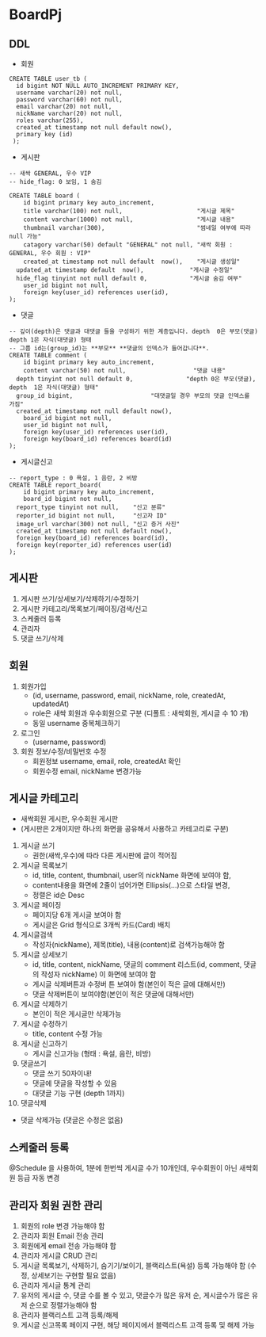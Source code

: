 # BoardPj
## DDL
- 회원
```
CREATE TABLE user_tb (
  id bigint NOT NULL AUTO_INCREMENT PRIMARY KEY,
  username varchar(20) not null,
  password varchar(60) not null,
  email varchar(20) not null,
  nickName varchar(20) not null,
  roles varchar(255),
  created_at timestamp not null default now(),
  primary key (id)
 );
```
- 게시판
```
-- 새싹 GENERAL, 우수 VIP
-- hide_flag: 0 보임, 1 숨김

CREATE TABLE board (
	id bigint primary key auto_increment,
	title varchar(100) not null,                     "게시글 제목"
	content varchar(1000) not null,                  "게시글 내용"
	thumbnail varchar(300),                          "썸네일 여부에 따라 null 가능"
	catagory varchar(50) default "GENERAL" not null, "새싹 회원 : GENERAL, 우수 회원 : VIP"
	created_at timestamp not null default  now(),    "게시글 생성일"
  updated_at timestamp default  now(),             "게시글 수정일"
  hide_flag tinyint not null default 0,            "게시글 숨김 여부"
	user_id bigint not null,
	foreign key(user_id) references user(id),
);
```
- 댓글
```
-- 깊이(depth)은 댓글과 대댓글 들을 구성하기 위한 계층입니다. depth  0은 부모(댓글) depth 1은 자식(대댓글) 형태
-- 그룹 id는(group_id)는 **부모** **댓글의 인덱스가 들어갑니다**.
CREATE TABLE comment (
	id bigint primary key auto_increment,
	content varchar(50) not null,                   "댓글 내용"
  depth tinyint not null default 0,               "depth 0은 부모(댓글), depth  1은 자식(대댓글) 형태"
  group_id bigint,                      "대댓글일 경우 부모의 댓글 인덱스를 가짐"
  created_at timestamp not null default now(),
	board_id bigint not null,
	user_id bigint not null,
	foreign key(user_id) references user(id),
	foreign key(board_id) references board(id)
);

```
- 게시글신고
```
-- report_type : 0 욕설, 1 음란, 2 비방
CREATE TABLE report_board(
	id bigint primary key auto_increment,
	board_id bigint not null,
  report_type tinyint not null,    "신고 분류"
  reporter_id bigint not null,     "신고자 ID"
  image_url varchar(300) not null, "신고 증거 사진"
  created_at timestamp not null default now(),
  foreign key(board_id) references board(id),
  foreign key(reporter_id) references user(id)
);
```


## 게시판
1. 게시판 쓰기/상세보기/삭제하기/수정하기
2. 게시판 카테고리/목록보기/페이징/검색/신고
3. 스케줄러 등록
4. 관리자
5. 댓글 쓰기/삭제

## 회원
1. 회원가입
   - (id, username, password, email, nickName, role, createdAt, updatedAt)
   - role은 새싹 회원과 우수회원으로 구분 (디폴트 : 새싹회원, 게시글 수 10 개)
   - 동일 username 중복체크하기
2. 로그인
   - (username, password)
3. 회원 정보/수정/비밀번호 수정
   - 회원정보 username, email, role, createdAt 확인
   - 회원수정 email, nickName 변경가능

## 게시글 카테고리
- 새싹회원 게시판, 우수회원 게시판
- (게시판은 2개이지만 하나의 화면을 공유해서 사용하고 카테고리로 구분)
1. 게시글 쓰기
   - 권한(새싹,우수)에 따라 다른 게시판에 글이 적어짐
2. 게시글 목록보기
   - id, title, content, thumbnail, user의 nickName 화면에 보여야 함,
   - content내용을 화면에 2줄이 넘어가면 Ellipsis(...)으로 스타일 변경,
   - 정렬은 id순 Desc
3. 게시글 페이징
   - 페이지당 6개 게시글 보여야 함
   - 게시글은 Grid 형식으로 3개씩 카드(Card) 배치
4. 게시글검색
   - 작성자(nickName), 제목(title), 내용(content)로 검색가능해야 함
5. 게시글 상세보기
   -  id, title, content, nickName, 댓글의 comment 리스트(id, comment, 댓글의 작성자 nickName) 이 화면에 보여야 함
   -  게시글 삭제버튼과 수정버 튼 보여야 함(본인이 적은 글에 대해서만)
   -  댓글 삭제버튼이 보여야함(본인이 적은 댓글에 대해서만)
6. 게시글 삭제하기
   - 본인이 적은 게시글만 삭제가능
7. 게시글 수정하기
   - title, content 수정 가능
8. 게시글 신고하기
   - 게시글 신고가능 (형태 : 욕설, 음란, 비방)
9. 댓글쓰기
   - 댓글 쓰기 50자이내!
   - 댓글에 댓글을 작성할 수 있음
   - 대댓글 기능 구현 (depth 1까지)
10. 댓글삭제
   - 댓글 삭제가능 (댓글은 수정은 없음)

## 스케줄러 등록
@Schedule 을 사용하여, 1분에 한번씩 게시글 수가 10개인데, 우수회원이 아닌 새싹회원 등급 자동 변경

## 관리자 회원 권한 관리
1. 회원의 role 변경 가능해야 함
2. 관리자 회원 Email 전송 관리
3. 회원에게 email 전송 가능해야 함
4. 관리자 게시글 CRUD 관리
5. 게시글 목록보기, 삭제하기, 숨기기/보이기, 블랙리스트(욕설) 등록 가능해야 함 (수정, 상세보기는 구현할 필요 없음)
6. 관리자 게시글 통계 관리
7. 유저의 게시글 수, 댓글 수를 볼 수 있고, 댓글수가 많은 유저 순, 게시글수가 많은 유저 순으로 정렬가능해야 함
8. 관리자 블랙리스트 고객 등록/해제
9. 게시글 신고목록 페이지 구현, 해당 페이지에서 블랙리스트 고객 등록 및 해제 가능
